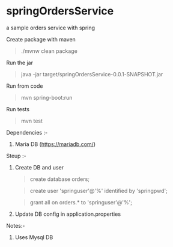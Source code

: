 # springOrdersService
a sample orders service with spring

Create package with maven
> ./mvnw clean package


Run the jar 
> java -jar target/springOrdersService-0.0.1-SNAPSHOT.jar


Run from code
> mvn spring-boot:run


Run tests
> mvn test


Dependencies :-
1. Maria DB (https://mariadb.com/)


Steup :-
1. Create DB and user
   > create database orders;
                         
   > create user 'springuser'@'%' identified by 'springpwd';
                                                                                
   > grant all on orders.* to 'springuser'@'%';                 
2. Update DB config in application.properties


Notes:-
1. Uses Mysql DB
